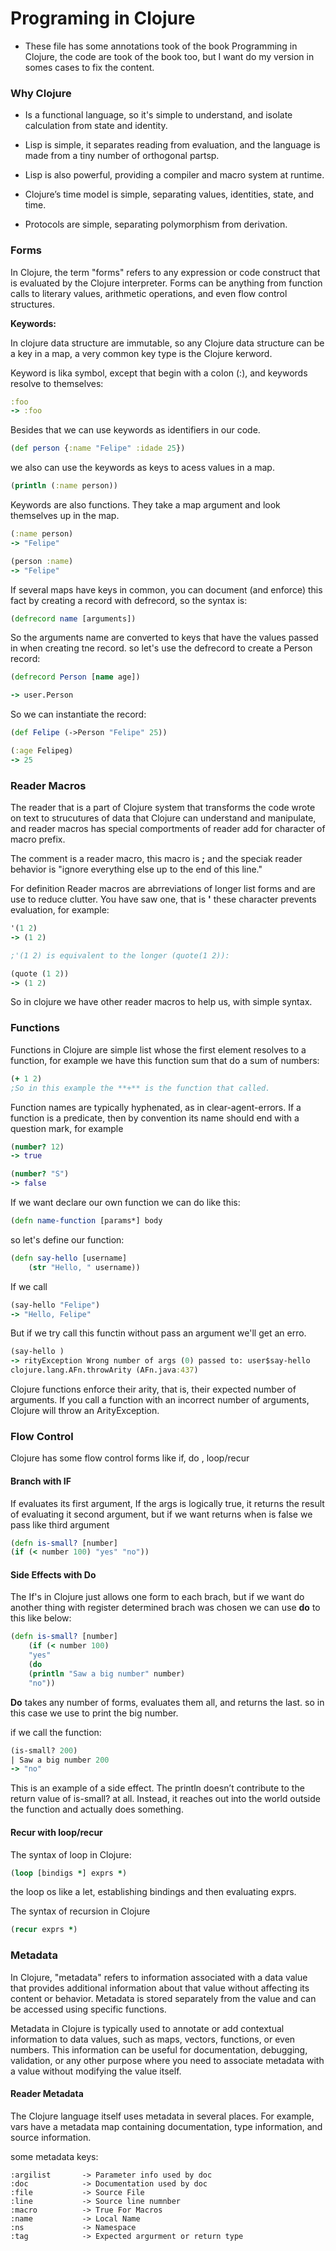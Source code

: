# Programing in Clojure 
 - These file has some annotations took of the book Programming in Clojure, the code are took of the book too, but I want do my version in somes cases to fix the content.

### Why Clojure

- Is a functional language, so it's simple to understand, and isolate calculation from state and identity.

- Lisp is simple, it separates reading from evaluation, and
the language is made  from a tiny number of orthogonal partsp.

- Lisp is also powerful, providing a compiler and macro system at runtime.

- Clojure’s time model is simple, separating values, identities, state, and time.

- Protocols are simple, separating polymorphism from derivation.


### Forms

In Clojure, the term "forms" refers to any expression or code construct that is evaluated by the Clojure interpreter. Forms can be anything from function calls to literary values, arithmetic operations, and even flow control structures.


**Keywords:**

In clojure data structure are immutable, so any Clojure data structure can be a key in a map, a very common key type is the Clojure kerword.

Keyword is lika symbol, except that begin with a colon (:), and keywords resolve to themselves:
```clojure
:foo
-> :foo
```
Besides that we can use keywords as identifiers in our code.
```clojure
(def person {:name "Felipe" :idade 25})
```
we also can use the keywords as keys to acess values in a map.
```clojure
(println (:name person))
```
Keywords are also functions. They take a map argument and look themselves
up in the map.
```clojure
(:name person)
-> "Felipe"

(person :name)
-> "Felipe"
```

If several maps have keys in common, you can document (and enforce) this
fact by creating a record with defrecord, so the syntax is:
```clojure
(defrecord name [arguments])
```
So the arguments name are converted to keys that have the values passed in when creating tne record. so let's use the defrecord to create a Person record: 
```clojure
(defrecord Person [name age])

-> user.Person
```
So we can instantiate the record: 
```clojure
(def Felipe (->Person "Felipe" 25))

(:age Felipeg)
-> 25
```


### Reader Macros

The reader that is a part of Clojure system that transforms the code wrote on text to strucutures of data that Clojure can understand and manipulate, and reader macros has special comportments of reader add for character of macro prefix.

The comment is a reader macro, this macro is **;** and the speciak reader behavior is "ignore everything else up to the end of this line."

For definition Reader macros are abrreviations of longer list forms and are use to reduce clutter. You have saw one, that is **'** these character prevents evaluation, for example:
```clojure
'(1 2)
-> (1 2)

;'(1 2) is equivalent to the longer (quote(1 2)):

(quote (1 2))
-> (1 2)
```

So in clojure we have other reader macros to help us, with simple syntax.

### Functions 

Functions in Clojure are simple list whose the first element resolves to a function, for example we have this function sum that do a sum of numbers:
```clojure
(+ 1 2)
;So in this example the **+** is the function that called.
```
Function names are typically hyphenated, as in clear-agent-errors. If a function
is a predicate, then by convention its name should end with a question mark, for example
```clojure
(number? 12)
-> true

(number? "S")
-> false
```

If we want declare our own function we can do like this:
```clojure
(defn name-function [params*] body
```

so let's define our function:
```clojure
(defn say-hello [username]
    (str "Hello, " username))
```
If we call
```clojure
(say-hello "Felipe")
-> "Hello, Felipe"
```
But if we try call this functin without pass an argument we'll get an erro.
```clojure
(say-hello )
-> rityException Wrong number of args (0) passed to: user$say-hello
clojure.lang.AFn.throwArity (AFn.java:437)
```
Clojure functions enforce their arity, that is, their expected number of arguments. If you call a function with an incorrect number of arguments, Clojure
will throw an ArityException.


### Flow Control

Clojure has some flow control forms like if, do , loop/recur


#### Branch with IF

If evaluates its first argument, If the args is logically true, it returns the result of evaluating it second argument, but if we want returns when is false we pass like third argument
```clojure
(defn is-small? [number]
(if (< number 100) "yes" "no"))
```

#### Side Effects with Do

The If's in Clojure just allows one form to each brach, but if we want do another thing with register determined brach was  chosen we can use **do** to this like below:
```clojure
(defn is-small? [number]
    (if (< number 100)
    "yes"
    (do
    (println "Saw a big number" number)
    "no"))
```
**Do** takes any number of forms, evaluates them all, and returns the last. so in this case we use to print the big number.

if we call the function:
```clojure
(is-small? 200)
| Saw a big number 200
-> "no"
```
This is an example of a side effect. The println doesn’t contribute to the return
value of is-small? at all. Instead, it reaches out into the world outside the
function and actually does something.

#### Recur with loop/recur 

The syntax of loop in Clojure:
```clojure
(loop [bindigs *] exprs *)
``` 
the loop os like a let, establishing bindings and then evaluating exprs.

The syntax of recursion in Clojure
```clojure
(recur exprs *)
```

### Metadata

In Clojure, "metadata" refers to information associated with a data value that provides additional information about that value without affecting its content or behavior. Metadata is stored separately from the value and can be accessed using specific functions.

Metadata in Clojure is typically used to annotate or add contextual information to data values, such as maps, vectors, functions, or even numbers. This information can be useful for documentation, debugging, validation, or any other purpose where you need to associate metadata with a value without modifying the value itself.

#### Reader Metadata

The Clojure language itself uses metadata in several places. For example,
vars have a metadata map containing documentation, type information, and
source information.

some metadata keys:
```
:argilist       -> Parameter info used by doc
:doc            -> Documentation used by doc 
:file           -> Source File  
:line           -> Source line numnber
:macro          -> True For Macros
:name           -> Local Name 
:ns             -> Namespace
:tag            -> Expected argurment or return type
```